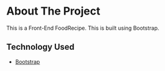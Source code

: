 # About The Project
This is a Front-End FoodRecipe. This is built using Bootstrap.

## Technology Used
- [Bootstrap](https://getbootstrap.com/)